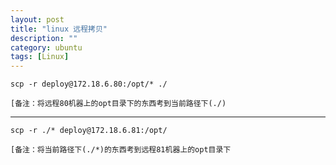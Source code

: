 ```yaml
---
layout: post
title: "linux 远程拷贝"
description: ""
category: ubuntu
tags: [Linux]
---
```



    scp -r deploy@172.18.6.80:/opt/* ./

    [备注：将远程80机器上的opt目录下的东西考到当前路径下(./)

___

    scp -r ./* deploy@172.18.6.81:/opt/

    [备注：将当前路径下(./*)的东西考到远程81机器上的opt目录下